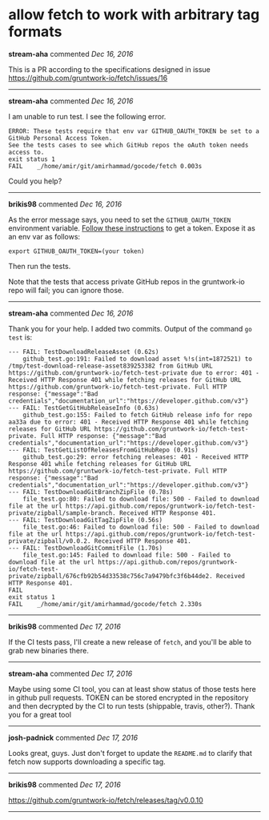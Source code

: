 # allow fetch to work with arbitrary tag formats

**stream-aha** commented *Dec 16, 2016*

This is a PR according to the specifications designed in issue https://github.com/gruntwork-io/fetch/issues/16
<br />
***


**stream-aha** commented *Dec 16, 2016*

I am unable to run test. I see the following error. 
```
ERROR: These tests require that env var GITHUB_OAUTH_TOKEN be set to a GitHub Personal Access Token.
See the tests cases to see which GitHub repos the oAuth token needs access to.
exit status 1
FAIL	_/home/amir/git/amirhammad/gocode/fetch	0.003s
```
Could you help?
***

**brikis98** commented *Dec 16, 2016*

As the error message says, you need to set the `GITHUB_OAUTH_TOKEN` environment variable. [Follow these instructions](https://help.github.com/articles/creating-an-access-token-for-command-line-use/) to get a token. Expose it as an env var as follows:

```
export GITHUB_OAUTH_TOKEN=(your token)
```

Then run the tests.

Note that the tests that access private GitHub repos in the gruntwork-io repo will fail; you can ignore those. 
***

**stream-aha** commented *Dec 16, 2016*

Thank you for your help. I added two commits. Output of the command `go test` is:
```
--- FAIL: TestDownloadReleaseAsset (0.62s)
	github_test.go:191: Failed to download asset %!s(int=1872521) to /tmp/test-download-release-asset839253382 from GitHub URL https://github.com/gruntwork-io/fetch-test-private due to error: 401 - Received HTTP Response 401 while fetching releases for GitHub URL https://github.com/gruntwork-io/fetch-test-private. Full HTTP response: {"message":"Bad credentials","documentation_url":"https://developer.github.com/v3"}
--- FAIL: TestGetGitHubReleaseInfo (0.63s)
	github_test.go:155: Failed to fetch GitHub release info for repo aa33a due to error: 401 - Received HTTP Response 401 while fetching releases for GitHub URL https://github.com/gruntwork-io/fetch-test-private. Full HTTP response: {"message":"Bad credentials","documentation_url":"https://developer.github.com/v3"}
--- FAIL: TestGetListOfReleasesFromGitHubRepo (0.91s)
	github_test.go:29: error fetching releases: 401 - Received HTTP Response 401 while fetching releases for GitHub URL https://github.com/gruntwork-io/fetch-test-private. Full HTTP response: {"message":"Bad credentials","documentation_url":"https://developer.github.com/v3"}
--- FAIL: TestDownloadGitBranchZipFile (0.78s)
	file_test.go:80: Failed to download file: 500 - Failed to download file at the url https://api.github.com/repos/gruntwork-io/fetch-test-private/zipball/sample-branch. Received HTTP Response 401.
--- FAIL: TestDownloadGitTagZipFile (0.56s)
	file_test.go:46: Failed to download file: 500 - Failed to download file at the url https://api.github.com/repos/gruntwork-io/fetch-test-private/zipball/v0.0.2. Received HTTP Response 401.
--- FAIL: TestDownloadGitCommitFile (1.70s)
	file_test.go:145: Failed to download file: 500 - Failed to download file at the url https://api.github.com/repos/gruntwork-io/fetch-test-private/zipball/676cfb92b54d33538c756c7a9479bfc3f6b44de2. Received HTTP Response 401.
FAIL
exit status 1
FAIL	_/home/amir/git/amirhammad/gocode/fetch	2.330s
```
***

**brikis98** commented *Dec 17, 2016*

If the CI tests pass, I'll create a new release of `fetch`, and you'll be able to grab new binaries there.
***

**stream-aha** commented *Dec 17, 2016*

Maybe using some CI tool, you can at least show status of those tests here in github pull requests. TOKEN can be stored encrypted in the repository and then decrypted by the CI to run tests (shippable, travis, other?). 
Thank you for a great tool
***

**josh-padnick** commented *Dec 17, 2016*

Looks great, guys. Just don't forget to update the `README.md` to clarify that fetch now supports downloading a specific tag.
***

**brikis98** commented *Dec 17, 2016*

https://github.com/gruntwork-io/fetch/releases/tag/v0.0.10
***

